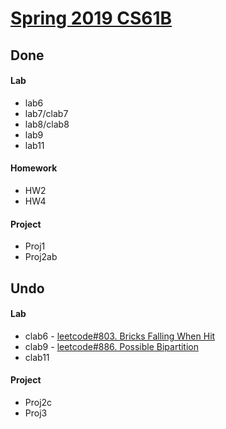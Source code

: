 # [Spring 2019 CS61B](https://sp19.datastructur.es/)

## Done
#### Lab
- lab6
- lab7/clab7
- lab8/clab8
- lab9
- lab11

#### Homework
- HW2
- HW4

#### Project
- Proj1
- Proj2ab



## Undo
#### Lab
- clab6 - [leetcode#803. Bricks Falling When Hit](https://leetcode.com/problems/bricks-falling-when-hit/)
- clab9 - [leetcode#886. Possible Bipartition](https://leetcode.com/problems/possible-bipartition/)
- clab11


#### Project
- Proj2c
- Proj3
